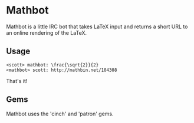 Mathbot
=======
Mathbot is a little IRC bot that takes LaTeX input and returns a short URL to
an online rendering of the LaTeX.

Usage
-----
``` irc
<scott> mathbot: \frac{\sqrt{2}}{2}
<mathbot> scott: http://mathbin.net/104308
```

That's it!

Gems
----
Mathbot uses the 'cinch' and 'patron' gems.

